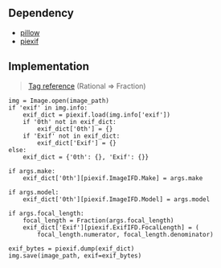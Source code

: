 
## Dependency
- [pillow](https://pillow.readthedocs.io/en/stable/)
- [piexif](https://piexif.readthedocs.io/en/latest/)

## Implementation
> [Tag reference](https://exiv2.org/tags.html) (Rational => Fraction)

```
img = Image.open(image_path)
if 'exif' in img.info:
    exif_dict = piexif.load(img.info['exif'])
    if '0th' not in exif_dict:
        exif_dict['0th'] = {}
    if 'Exif' not in exif_dict:
        exif_dict['Exif'] = {}
else:
    exif_dict = {'0th': {}, 'Exif': {}}

if args.make:
    exif_dict['0th'][piexif.ImageIFD.Make] = args.make

if args.model:
    exif_dict['0th'][piexif.ImageIFD.Model] = args.model

if args.focal_length:
    focal_length = Fraction(args.focal_length)
    exif_dict['Exif'][piexif.ExifIFD.FocalLength] = (
        focal_length.numerator, focal_length.denominator)

exif_bytes = piexif.dump(exif_dict)
img.save(image_path, exif=exif_bytes)
```